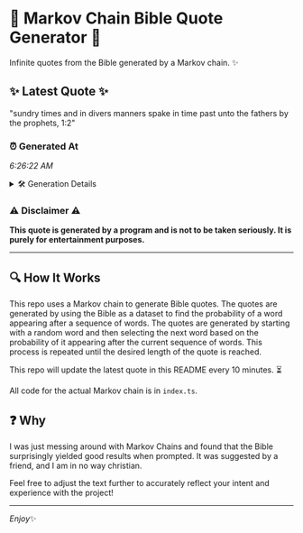 # 📖 Markov Chain Bible Quote Generator 📖

Infinite quotes from the Bible generated by a Markov chain. ✨

## ✨ Latest Quote ✨
"sundry times and in divers manners spake in time past unto the fathers by the prophets, 1:2"

### ⏰ Generated At
*6:26:22 AM*

<details>
    <summary>🛠️ Generation Details</summary>
    <p>
        <strong>🌱 Seed:</strong> sundry<br>
        <strong>🔄 Iterations:</strong> 16<br>
        <strong>📜 Context History:</strong><br>[ sundry ]: times<br>[ sundry, times ]: and<br>[ sundry, times, and ]: in<br>[ sundry, times, and, in ]: divers<br>[ sundry, times, and, in, divers ]: manners<br>[ sundry, times, and, in, divers, manners ]: spake<br>[ times, and, in, divers, manners, spake ]: in<br>[ and, in, divers, manners, spake, in ]: time<br>[ in, divers, manners, spake, in, time ]: past<br>[ divers, manners, spake, in, time, past ]: unto<br>[ manners, spake, in, time, past, unto ]: the<br>[ spake, in, time, past, unto, the ]: fathers<br>[ in, time, past, unto, the, fathers ]: by<br>[ time, past, unto, the, fathers, by ]: the<br>[ past, unto, the, fathers, by, the ]: prophets,<br>[ unto, the, fathers, by, the, prophets, ]: 1:2<br>
    </p>
</details>

### ⚠️ Disclaimer ⚠️
**This quote is generated by a program and is not to be taken seriously. It is purely for entertainment purposes.**

---

## 🔍 How It Works

This repo uses a Markov chain to generate Bible quotes. The quotes are generated by using the Bible as a dataset to find the probability of a word appearing after a sequence of words. The quotes are generated by starting with a random word and then selecting the next word based on the probability of it appearing after the current sequence of words. This process is repeated until the desired length of the quote is reached.

This repo will update the latest quote in this README every 10 minutes. ⏳

All code for the actual Markov chain is in `index.ts`.

## ❓ Why

I was just messing around with Markov Chains and found that the Bible surprisingly yielded good results when prompted. 
It was suggested by a friend, and I am in no way christian.

Feel free to adjust the text further to accurately reflect your intent and experience with the project!

---

*Enjoy*✨
